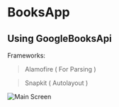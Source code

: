 # BooksApp
## Using GoogleBooksApi

Frameworks: 
   >Alamofire ( For Parsing )
  
   >Snapkit ( Autolayout )
  
  
 
![Main Screen](https://vk.com/doc487555759_654039069?hash=TiFPZvu5gC0geZyfhOBe7KpKl9XIv6WOi0tJzATPGU4&dl=x1F9nalY4yQimMaJIpXGufQBckkxu5Z82HDUPuOUwJX)
